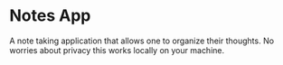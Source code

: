 # Notes App

A note taking application that allows one to organize their thoughts. No worries about privacy this works locally on your machine.